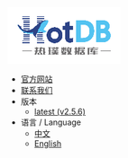 <a href="https://hotdb.com">
<img class="navicon" src="assets/navicon-colorful.png" alt="hotdb.com"/>
</a>

* [官方网站](https://www.hotdb.com)
* [联系我们](mailto:service@hotdb.com)
* 版本
  * [latest (v2.5.6)](/zh/latest/) 
* 语言 / Language
  * [中文](/zh/latest/)
  * [English](/en/latest/)
